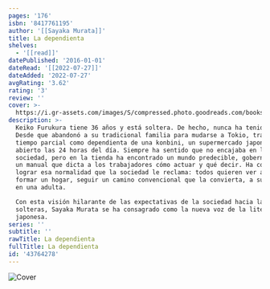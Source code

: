 ```yaml
---
pages: '176'
isbn: '8417761195'
author: '[[Sayaka Murata]]'
title: La dependienta
shelves:
  - '[[read]]'
datePublished: '2016-01-01'
dateRead: '[[2022-07-27]]'
dateAdded: '2022-07-27'
avgRating: '3.62'
rating: '3'
review: ''
cover: >-
  https://i.gr-assets.com/images/S/compressed.photo.goodreads.com/books/1548759874l/43764278._SY475_.jpg
description: >-
  Keiko Furukura tiene 36 años y está soltera. De hecho, nunca ha tenido pareja.
  Desde que abandonó a su tradicional familia para mudarse a Tokio, trabaja a
  tiempo parcial como dependienta de una konbini, un supermercado japonés
  abierto las 24 horas del día. Siempre ha sentido que no encajaba en la
  sociedad, pero en la tienda ha encontrado un mundo predecible, gobernado por
  un manual que dicta a los trabajadores cómo actuar y qué decir. Ha conseguido
  lograr esa normalidad que la sociedad le reclama: todos quieren ver a Keiko
  formar un hogar, seguir un camino convencional que la convierta, a sus ojos,
  en una adulta.  

  Con esta visión hilarante de las expectativas de la sociedad hacia las mujeres
  solteras, Sayaka Murata se ha consagrado como la nueva voz de la literatura
  japonesa.
series: ''
subtitle: ''
rawTitle: La dependienta
fullTitle: La dependienta
id: '43764278'
---
```

![Cover](https:&#x2F;&#x2F;i.gr-assets.com&#x2F;images&#x2F;S&#x2F;compressed.photo.goodreads.com&#x2F;books&#x2F;1548759874l&#x2F;43764278._SY475_.jpg)
